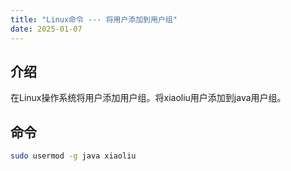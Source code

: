 ```yaml
---
title: "Linux命令 --- 将用户添加到用户组"
date: 2025-01-07
---
```


## 介绍

在Linux操作系统将用户添加用户组。将xiaoliu用户添加到java用户组。

## 命令

```bash
sudo usermod -g java xiaoliu
```
